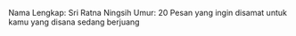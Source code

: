 Nama Lengkap: Sri Ratna Ningsih
Umur: 20
Pesan yang ingin disamat untuk kamu yang disana sedang berjuang

